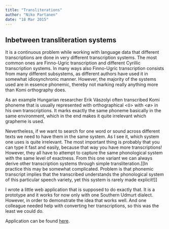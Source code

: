 ```yaml
---
title: "Transliterations"
author: "Niko Partanen"
date: "18 Mar 2015"
---
```


## Inbetween transliteration systems

It is a continuous problem while working with language data that different transcriptions are done in very different transcription systems. The most common ones are Finno-Ugric transcription and different Cyrillic transcription systems. In many ways also Finno-Ugric transcription consists from many different subsystems, as different authors have used it in somewhat idiosynchronic manner. However, the majority of the systems used are in essence phonemic, thereby not marking really anything more than Komi orthography does.

As an example Hungarian researcher Erik Vászolyi often transcribed Komi phoneme that is usually represented with orthographical <ӧ> with <ø> in his own transcriptions. It marks exactly the same phoneme basically in the same environment, which in the end makes it quite irrelevant which grapheme is used.

Nevertheless, if we want to search for one word or sound across different texts we need to have them in the same system. As I see it, which system one uses is quite irrelevant. The most important thing is probably that you can type it fast and easily, because that way you have more transcriptions! However, they all have to attempt to capture the same phonological system with the same level of exactness. From this one variant we can always derive other transcription systems through simple transliteration.[[In practice this may be somewhat complicated. Problem is that phonemic transcript implies that the transcribed understands the phonological system of this particular speech variety, yet this system is rarely made explicit!]]

I wrote a little web application that is supposed to do exactly that. It is a prototype and it works for now only with one Southern Udmurt dialect. However, in order to demonstrate the idea that works well. And one colleague needed help with converting her transcriptions, so this was the least we could do.

Application can be found [here](http://izvakomi.shinyapps.io/transliteration_udm).

